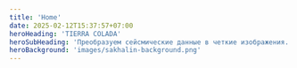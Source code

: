 ```yaml
---
title: 'Home'
date: 2025-02-12T15:37:57+07:00
heroHeading: 'TIERRA COLADA'
heroSubHeading: 'Преобразуем сейсмические данные в четкие изображения. Цифровые технологии для снижения рисков разведки'
heroBackground: 'images/sakhalin-background.png'
---
```

